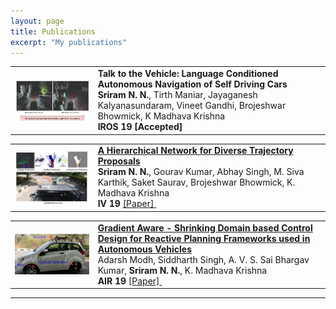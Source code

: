 ```yaml
---
layout: page
title: Publications
excerpt: "My publications"
---
```


<table>
  <tr>
    <td width="25%">    <img src="/images/iros_19.jpg" align="left" width="200"/>    </td>
    <td width="70%">  
    <strong> Talk to the Vehicle: Language Conditioned Autonomous Navigation of Self Driving Cars</strong><br/> 
     <strong>Sriram N. N.</strong>, Tirth Maniar, Jayaganesh Kalyanasundaram, Vineet Gandhi, Brojeshwar Bhowmick, K Madhava Krishna<br/> 
    <strong> IROS 19 [Accepted] </strong> &nbsp; 
    </td> 
  </tr>
</table>

<table>
  <tr>
    <td width="25%">    <img src="/images/iv_19.jpg" align="left" width="200"/>    </td>
    <td width="70%">    <a href="https://arxiv.org/pdf/1906.03584.pdf"> 
    <strong> A Hierarchical Network for Diverse Trajectory Proposals </strong> </a> <br/> 
    <strong>Sriram N. N.</strong>, Gourav Kumar, Abhay Singh, M. Siva Karthik, Saket Saurav, Brojeshwar Bhowmick, K. Madhava Krishna<br/> 
    <strong> IV 19 </strong> <a href="https://arxiv.org/pdf/1906.03584.pdf"> [Paper] </a> &nbsp; 
    </td> 
  </tr>
</table>

<table>
  <tr>
    <td width="25%">    <img src="/images/air_19.jpg" align="left" width="200"/>    </td>
    <td width="70%">    <a href="https://arxiv.org/pdf/1804.08679.pdf"> 
    <strong> Gradient Aware - Shrinking Domain based Control Design for Reactive Planning Frameworks used in Autonomous Vehicles </strong> </a> <br/> 
     Adarsh Modh, Siddharth Singh, A. V. S. Sai Bhargav Kumar, <strong>Sriram N. N.</strong>, K. Madhava Krishna<br/> 
    <strong> AIR 19 </strong> <a href="https://arxiv.org/pdf/1804.08679.pdf"> [Paper] </a> &nbsp; 
    </td> 
  </tr>
</table>
<!-- Everything Above -->

<hr>


<script>
  (function(i,s,o,g,r,a,m){i['GoogleAnalyticsObject']=r;i[r]=i[r]||function(){
  (i[r].q=i[r].q||[]).push(arguments)},i[r].l=1*new Date();a=s.createElement(o),
  m=s.getElementsByTagName(o)[0];a.async=1;a.src=g;m.parentNode.insertBefore(a,m)
  })(window,document,'script','//www.google-analytics.com/analytics.js','ga');

  ga('create', 'UA-59912294-1', 'auto');
  ga('send', 'pageview');

</script>
